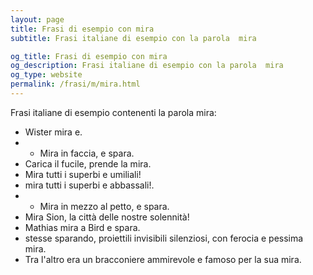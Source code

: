 ```yaml
---
layout: page
title: Frasi di esempio con mira 
subtitle: Frasi italiane di esempio con la parola  mira

og_title: Frasi di esempio con mira 
og_description: Frasi italiane di esempio con la parola  mira
og_type: website
permalink: /frasi/m/mira.html
---
```


Frasi italiane di esempio contenenti la parola mira:


- Wister mira e.
- - Mira in faccia, e spara.
- Carica il fucile, prende la mira.
- Mira tutti i superbi e umiliali!
- mira tutti i superbi e abbassali!.
- - Mira in mezzo al petto, e spara.
- Mira Sion, la città delle nostre solennità!
- Mathias mira a Bird e spara.
- stesse sparando, proiettili invisibili silenziosi, con ferocia e pessima mira.
- Tra l'altro era un bracconiere ammirevole e famoso per la sua mira.
